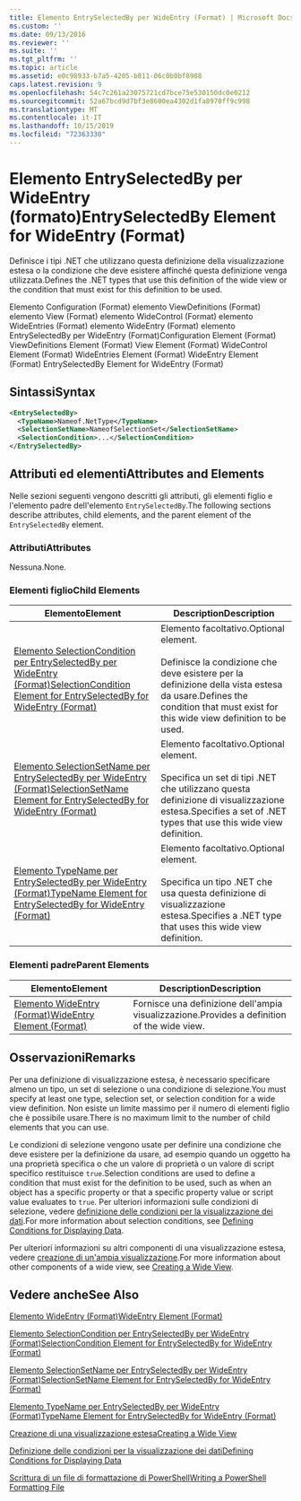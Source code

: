 ```yaml
---
title: Elemento EntrySelectedBy per WideEntry (Format) | Microsoft Docs
ms.custom: ''
ms.date: 09/13/2016
ms.reviewer: ''
ms.suite: ''
ms.tgt_pltfrm: ''
ms.topic: article
ms.assetid: e0c98933-b7a5-4205-b811-06c0b0bf8988
caps.latest.revision: 9
ms.openlocfilehash: 54c7c261a23075721cd7bce75e530150dc0e0212
ms.sourcegitcommit: 52a67bcd9d7bf3e8600ea4302d1fa8970ff9c998
ms.translationtype: MT
ms.contentlocale: it-IT
ms.lasthandoff: 10/15/2019
ms.locfileid: "72363330"
---
```

# <a name="entryselectedby-element-for-wideentry-format"></a><span data-ttu-id="fee77-102">Elemento EntrySelectedBy per WideEntry (formato)</span><span class="sxs-lookup"><span data-stu-id="fee77-102">EntrySelectedBy Element for WideEntry (Format)</span></span>

<span data-ttu-id="fee77-103">Definisce i tipi .NET che utilizzano questa definizione della visualizzazione estesa o la condizione che deve esistere affinché questa definizione venga utilizzata.</span><span class="sxs-lookup"><span data-stu-id="fee77-103">Defines the .NET types that use this definition of the wide view or the condition that must exist for this definition to be used.</span></span>

<span data-ttu-id="fee77-104">Elemento Configuration (Format) elemento ViewDefinitions (Format) elemento View (Format) elemento WideControl (Format) elemento WideEntries (Format) elemento WideEntry (Format) elemento EntrySelectedBy per WideEntry (Format)</span><span class="sxs-lookup"><span data-stu-id="fee77-104">Configuration Element (Format) ViewDefinitions Element (Format) View Element (Format) WideControl Element (Format) WideEntries Element (Format) WideEntry Element (Format) EntrySelectedBy Element for WideEntry (Format)</span></span>

## <a name="syntax"></a><span data-ttu-id="fee77-105">Sintassi</span><span class="sxs-lookup"><span data-stu-id="fee77-105">Syntax</span></span>

```xml
<EntrySelectedBy>
  <TypeName>Nameof.NetType</TypeName>
  <SelectionSetName>NameofSelectionSet</SelectionSetName>
  <SelectionCondition>...</SelectionCondition>
</EntrySelectedBy>
```

## <a name="attributes-and-elements"></a><span data-ttu-id="fee77-106">Attributi ed elementi</span><span class="sxs-lookup"><span data-stu-id="fee77-106">Attributes and Elements</span></span>

<span data-ttu-id="fee77-107">Nelle sezioni seguenti vengono descritti gli attributi, gli elementi figlio e l'elemento padre dell'elemento `EntrySelectedBy`.</span><span class="sxs-lookup"><span data-stu-id="fee77-107">The following sections describe attributes, child elements, and the parent element of the `EntrySelectedBy` element.</span></span>

### <a name="attributes"></a><span data-ttu-id="fee77-108">Attributi</span><span class="sxs-lookup"><span data-stu-id="fee77-108">Attributes</span></span>

<span data-ttu-id="fee77-109">Nessuna.</span><span class="sxs-lookup"><span data-stu-id="fee77-109">None.</span></span>

### <a name="child-elements"></a><span data-ttu-id="fee77-110">Elementi figlio</span><span class="sxs-lookup"><span data-stu-id="fee77-110">Child Elements</span></span>

|<span data-ttu-id="fee77-111">Elemento</span><span class="sxs-lookup"><span data-stu-id="fee77-111">Element</span></span>|<span data-ttu-id="fee77-112">Description</span><span class="sxs-lookup"><span data-stu-id="fee77-112">Description</span></span>|
|-------------|-----------------|
|[<span data-ttu-id="fee77-113">Elemento SelectionCondition per EntrySelectedBy per WideEntry (Format)</span><span class="sxs-lookup"><span data-stu-id="fee77-113">SelectionCondition Element for EntrySelectedBy for WideEntry (Format)</span></span>](./selectioncondition-element-for-entryselectedby-for-widecontrol-format.md)|<span data-ttu-id="fee77-114">Elemento facoltativo.</span><span class="sxs-lookup"><span data-stu-id="fee77-114">Optional element.</span></span><br /><br /> <span data-ttu-id="fee77-115">Definisce la condizione che deve esistere per la definizione della vista estesa da usare.</span><span class="sxs-lookup"><span data-stu-id="fee77-115">Defines the condition that must exist for this wide view definition to be used.</span></span>|
|[<span data-ttu-id="fee77-116">Elemento SelectionSetName per EntrySelectedBy per WideEntry (Format)</span><span class="sxs-lookup"><span data-stu-id="fee77-116">SelectionSetName Element for EntrySelectedBy for WideEntry (Format)</span></span>](./selectionsetname-element-for-entryselectedby-for-widecontrol-format.md)|<span data-ttu-id="fee77-117">Elemento facoltativo.</span><span class="sxs-lookup"><span data-stu-id="fee77-117">Optional element.</span></span><br /><br /> <span data-ttu-id="fee77-118">Specifica un set di tipi .NET che utilizzano questa definizione di visualizzazione estesa.</span><span class="sxs-lookup"><span data-stu-id="fee77-118">Specifies a set of .NET types that use this wide view definition.</span></span>|
|[<span data-ttu-id="fee77-119">Elemento TypeName per EntrySelectedBy per WideEntry (Format)</span><span class="sxs-lookup"><span data-stu-id="fee77-119">TypeName Element for EntrySelectedBy for WideEntry (Format)</span></span>](./typename-element-for-entryselectedby-for-wideentry-format.md)|<span data-ttu-id="fee77-120">Elemento facoltativo.</span><span class="sxs-lookup"><span data-stu-id="fee77-120">Optional element.</span></span><br /><br /> <span data-ttu-id="fee77-121">Specifica un tipo .NET che usa questa definizione di visualizzazione estesa.</span><span class="sxs-lookup"><span data-stu-id="fee77-121">Specifies a .NET type that uses this wide view definition.</span></span>|

### <a name="parent-elements"></a><span data-ttu-id="fee77-122">Elementi padre</span><span class="sxs-lookup"><span data-stu-id="fee77-122">Parent Elements</span></span>

|<span data-ttu-id="fee77-123">Elemento</span><span class="sxs-lookup"><span data-stu-id="fee77-123">Element</span></span>|<span data-ttu-id="fee77-124">Description</span><span class="sxs-lookup"><span data-stu-id="fee77-124">Description</span></span>|
|-------------|-----------------|
|[<span data-ttu-id="fee77-125">Elemento WideEntry (Format)</span><span class="sxs-lookup"><span data-stu-id="fee77-125">WideEntry Element (Format)</span></span>](./wideentry-element-for-widecontrol-format.md)|<span data-ttu-id="fee77-126">Fornisce una definizione dell'ampia visualizzazione.</span><span class="sxs-lookup"><span data-stu-id="fee77-126">Provides a definition of the wide view.</span></span>|

## <a name="remarks"></a><span data-ttu-id="fee77-127">Osservazioni</span><span class="sxs-lookup"><span data-stu-id="fee77-127">Remarks</span></span>

<span data-ttu-id="fee77-128">Per una definizione di visualizzazione estesa, è necessario specificare almeno un tipo, un set di selezione o una condizione di selezione.</span><span class="sxs-lookup"><span data-stu-id="fee77-128">You must specify at least one type, selection set, or selection condition for a wide view definition.</span></span> <span data-ttu-id="fee77-129">Non esiste un limite massimo per il numero di elementi figlio che è possibile usare.</span><span class="sxs-lookup"><span data-stu-id="fee77-129">There is no maximum limit to the number of child elements that you can use.</span></span>

<span data-ttu-id="fee77-130">Le condizioni di selezione vengono usate per definire una condizione che deve esistere per la definizione da usare, ad esempio quando un oggetto ha una proprietà specifica o che un valore di proprietà o un valore di script specifico restituisce `true`.</span><span class="sxs-lookup"><span data-stu-id="fee77-130">Selection conditions are used to define a condition that must exist for the definition to be used, such as when an object has a specific property or that a specific property value or script value evaluates to `true`.</span></span> <span data-ttu-id="fee77-131">Per ulteriori informazioni sulle condizioni di selezione, vedere [definizione delle condizioni per la visualizzazione dei dati](./defining-conditions-for-displaying-data.md).</span><span class="sxs-lookup"><span data-stu-id="fee77-131">For more information about selection conditions, see [Defining Conditions for Displaying Data](./defining-conditions-for-displaying-data.md).</span></span>

<span data-ttu-id="fee77-132">Per ulteriori informazioni su altri componenti di una visualizzazione estesa, vedere [creazione di un'ampia visualizzazione](./creating-a-wide-view.md).</span><span class="sxs-lookup"><span data-stu-id="fee77-132">For more information about other components of a wide view, see [Creating a Wide View](./creating-a-wide-view.md).</span></span>

## <a name="see-also"></a><span data-ttu-id="fee77-133">Vedere anche</span><span class="sxs-lookup"><span data-stu-id="fee77-133">See Also</span></span>

[<span data-ttu-id="fee77-134">Elemento WideEntry (Format)</span><span class="sxs-lookup"><span data-stu-id="fee77-134">WideEntry Element (Format)</span></span>](./wideentry-element-for-widecontrol-format.md)

[<span data-ttu-id="fee77-135">Elemento SelectionCondition per EntrySelectedBy per WideEntry (Format)</span><span class="sxs-lookup"><span data-stu-id="fee77-135">SelectionCondition Element for EntrySelectedBy for WideEntry (Format)</span></span>](./selectioncondition-element-for-entryselectedby-for-widecontrol-format.md)

[<span data-ttu-id="fee77-136">Elemento SelectionSetName per EntrySelectedBy per WideEntry (Format)</span><span class="sxs-lookup"><span data-stu-id="fee77-136">SelectionSetName Element for EntrySelectedBy for WideEntry (Format)</span></span>](./selectionsetname-element-for-entryselectedby-for-widecontrol-format.md)

[<span data-ttu-id="fee77-137">Elemento TypeName per EntrySelectedBy per WideEntry (Format)</span><span class="sxs-lookup"><span data-stu-id="fee77-137">TypeName Element for EntrySelectedBy for WideEntry (Format)</span></span>](./typename-element-for-entryselectedby-for-wideentry-format.md)

[<span data-ttu-id="fee77-138">Creazione di una visualizzazione estesa</span><span class="sxs-lookup"><span data-stu-id="fee77-138">Creating a Wide View</span></span>](./creating-a-wide-view.md)

[<span data-ttu-id="fee77-139">Definizione delle condizioni per la visualizzazione dei dati</span><span class="sxs-lookup"><span data-stu-id="fee77-139">Defining Conditions for Displaying Data</span></span>](./defining-conditions-for-displaying-data.md)

[<span data-ttu-id="fee77-140">Scrittura di un file di formattazione di PowerShell</span><span class="sxs-lookup"><span data-stu-id="fee77-140">Writing a PowerShell Formatting File</span></span>](./writing-a-powershell-formatting-file.md)
